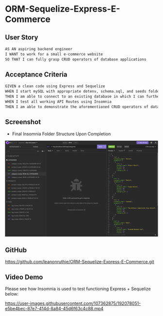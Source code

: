 # ORM-Sequelize-Express-E-Commerce

## User Story

```md
AS AN aspiring backend engineer
I WANT to work for a small e-commerce website 
SO THAT I can fully grasp CRUD operators of database applications
```

## Acceptance Criteria

```md
GIVEN a clean code using Express and Sequelize
WHEN I start mySQL with appropriate dotenv, schema.sql, and seeds folder
THEN I am able to connect to an existing database in which I can further CREATE, READ, UPDATE and DELETE existing data 
WHEN I test all working API Routes using Insomnia
THEN I am able to demonstrate the aforementioned CRUD operators of database applications
```

## Screenshot
* Final Insomnia Folder Structure Upon Completion
<img src="./Assets/Screen%20Shot%202022-09-22%20at%205.31.36%20PM.png">

## GitHub
<a href="https://github.com/leanonruthie/ORM-Sequelize-Express-E-Commerce.git">https://github.com/leanonruthie/ORM-Sequelize-Express-E-Commerce.git</a>

## Video Demo
Please see how Insomnia is used to test functioning Express + Sequelize below:


https://user-images.githubusercontent.com/107362875/192078051-e5be4bec-87e7-414d-8a84-45d6f63c4c88.mp4

